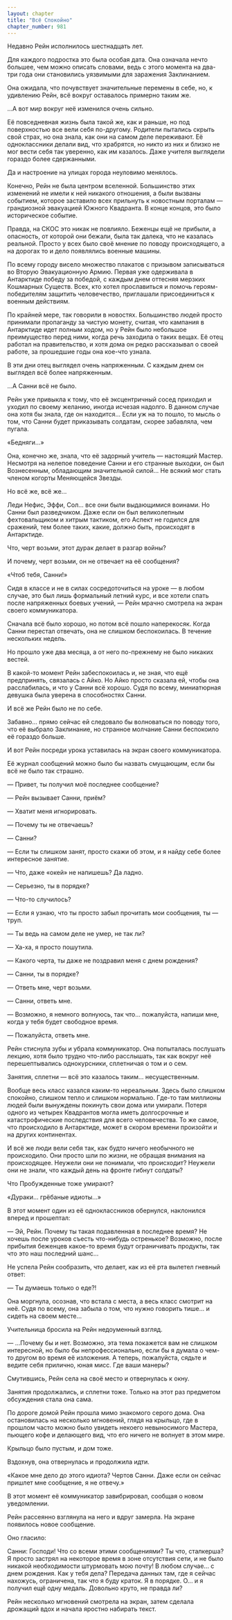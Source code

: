 ```yaml
---
layout: chapter
title: "Всё Спокойно"
chapter_number: 981
---
```


Недавно Рейн исполнилось шестнадцать лет.

Для каждого подростка это была особая дата. Она означала нечто большее, чем можно описать словами, ведь с этого момента на два-три года они становились уязвимыми для заражения Заклинанием.

Она ожидала, что почувствует значительные перемены в себе, но, к удивлению Рейн, всё вокруг оставалось примерно таким же.

...А вот мир вокруг неё изменился очень сильно.

Её повседневная жизнь была такой же, как и раньше, но под поверхностью все вели себя по-другому. Родители пытались скрыть свой страх, но она знала, как они на самом деле переживают. Её одноклассники делали вид, что храбрятся, но никто из них и близко не мог вести себя так уверенно, как им казалось. Даже учителя выглядели гораздо более сдержанными.

Да и настроение на улицах города неуловимо менялось.

Конечно, Рейн не была центром вселенной. Большинство этих изменений не имели к ней никакого отношения, а были вызваны событием, которое заставило всех прильнуть к новостным порталам — грандиозной эвакуацией Южного Квадранта. В конце концов, это было историческое событие.

Правда, на СКОС это никак не повлияло. Беженцы ещё не прибыли, а опасность, от которой они бежали, была так далека, что не казалась реальной. Просто у всех было своё мнение по поводу происходящего, а на дорогах то и дело появлялись военные машины.

По всему городу висело множество плакатов с призывом записываться во Вторую Эвакуационную Армию. Первая уже одерживала в Антарктиде победу за победой, с каждым днем оттесняя мерзких Кошмарных Существ. Всех, кто хотел прославиться и помочь героям-победителям защитить человечество, приглашали присоединиться к военным действиям.

По крайней мере, так говорили в новостях. Большинство людей просто принимали пропаганду за чистую монету, считая, что кампания в Антарктиде идет полным ходом, но у Рейн было небольшое преимущество перед ними, когда речь заходила о таких вещах. Её отец работал на правительство, и хотя дома он редко рассказывал о своей работе, за прошедшие годы она кое-что узнала.

В эти дни отец выглядел очень напряженным. С каждым днем он выглядел всё более напряженным.

...А Санни всё не было.

Рейн уже привыкла к тому, что её эксцентричный сосед приходил и уходил по своему желанию, иногда исчезая надолго. В данном случае она хотя бы знала, где он находится... Если уж на то пошло, то мысль о том, что Санни будет приказывать солдатам, скорее забавляла, чем пугала.

«Бедняги...»

Она, конечно же, знала, что её задорный учитель — настоящий Мастер. Несмотря на нелепое поведение Санни и его странные выходки, он был Вознесенным, обладающим значительной силой... Не всякий мог стать членом когорты Меняющейся Звезды.

Но всё же, всё же...

Леди Нефис, Эффи, Сол... все они были выдающимися воинами. Но Санни был разведчиком. Даже если он был великолепным фехтовальщиком и хитрым тактиком, его Аспект не годился для сражений, тем более таких, какие, должно быть, происходят в Антарктиде.

Что, черт возьми, этот дурак делает в разгар войны?

И почему, черт возьми, он не отвечает на её сообщения?

«Чтоб тебя, Санни!»

Сидя в классе и не в силах сосредоточиться на уроке — в любом случае, это был лишь формальный летний курс, и все хотели спать после напряженных боевых учений, — Рейн мрачно смотрела на экран своего коммуникатора.

Сначала всё было хорошо, но потом всё пошло наперекосяк. Когда Санни перестал отвечать, она не слишком беспокоилась. В течение нескольких недель.

Но прошло уже два месяца, а от него по-прежнему не было никаких вестей.

В какой-то момент Рейн забеспокоилась и, не зная, что ещё предпринять, связалась с Айко. Но Айко просто сказала ей, чтобы она расслабилась, и что у Санни всё хорошо. Судя по всему, миниатюрная девушка была уверена в способностях Санни.

И всё же Рейн было не по себе.

Забавно... прямо сейчас ей следовало бы волноваться по поводу того, что её выбрало Заклинание, но странное молчание Санни беспокоило её гораздо больше.

И вот Рейн посреди урока уставилась на экран своего коммуникатора.

Её журнал сообщений можно было бы назвать смущающим, если бы всё не было так страшно.

— Привет, ты получил моё последнее сообщение?

— Рейн вызывает Санни, приём?

— Хватит меня игнорировать.

— Почему ты не отвечаешь?

— Санни?

— Если ты слишком занят, просто скажи об этом, и я найду себе более интересное занятие.

— Что, даже «окей» не напишешь? Да ладно.

— Серьезно, ты в порядке?

— Что-то случилось?

— Если я узнаю, что ты просто забыл прочитать мои сообщения, ты — труп.

— Ты ведь на самом деле не умер, не так ли?

— Ха-ха, я просто пошутила.

— Какого черта, ты даже не поздравил меня с днем рождения?

— Санни, ты в порядке?

— Ответь мне, черт возьми.

— Санни, ответь мне.

— Возможно, я немного волнуюсь, так что... пожалуйста, напиши мне, когда у тебя будет свободное время.

— Пожалуйста, ответь мне.

Рейн стиснула зубы и убрала коммуникатор. Она попыталась послушать лекцию, хотя было трудно что-либо расслышать, так как вокруг неё перешептывались однокурсники, сплетничая о том и о сем.

Занятия, сплетни — всё это казалось таким... несущественным.

Вообще весь класс казался каким-то нереальным. Здесь было слишком спокойно, слишком тепло и слишком нормально. Где-то там миллионы людей были вынуждены покинуть свои дома или умирали. Потеря одного из четырех Квадрантов могла иметь долгосрочные и катастрофические последствия для всего человечества. То же самое, что происходило в Антарктиде, может в скором времени произойти и на других континентах.

И всё же люди вели себя так, как будто ничего необычного не происходило. Они просто шли по жизни, не обращая внимания на происходящее. Неужели они не понимали, что происходит? Неужели они не знали, что каждый день на фронте гибнут солдаты?

Что Пробужденные тоже умирают?

«Дураки... грёбаные идиоты...»

В этот момент один из её одноклассников обернулся, наклонился вперед и прошептал:

— Эй, Рейн. Почему ты такая подавленная в последнее время? Не хочешь после уроков съесть что-нибудь остренькое? Возможно, после прибытия беженцев какое-то время будут ограничивать продукты, так что это наш последний шанс...

Не успела Рейн сообразить, что делает, как из её рта вылетел гневный ответ:

— Ты думаешь только о еде?!

Она моргнула, осознав, что встала с места, а весь класс смотрит на неё. Судя по всему, она забыла о том, что нужно говорить тише... и сидеть на своем месте...

Учительница бросила на Рейн недоуменный взгляд.

— ...Почему бы и нет. Возможно, эта тема покажется вам не слишком интересной, но было бы непрофессионально, если бы я думала о чем-то другом во время её изложения. А теперь, пожалуйста, сядьте и ведите себя прилично, юная мисс. Где ваши манеры?

Смутившись, Рейн села на своё место и отвернулась к окну.

Занятия продолжались, и сплетни тоже. Только на этот раз предметом обсуждения стала она сама.

По дороге домой Рейн прошла мимо знакомого серого дома. Она остановилась на несколько мгновений, глядя на крыльцо, где в прошлом часто можно было увидеть некоего невыносимого Мастера, пьющего кофе и делающего вид, что его ничего не волнует в этом мире.

Крыльцо было пустым, и дом тоже.

Вздохнув, она отвернулась и продолжила идти.

«Какое мне дело до этого идиота? Чертов Санни. Даже если он сейчас пришлет мне сообщение, я не отвечу.»

В этот момент её коммуникатор завибрировал, сообщая о новом уведомлении.

Рейн рассеянно взглянула на него и вдруг замерла. На экране появилось новое сообщение.

Оно гласило:

Санни: Господи! Что со всеми этими сообщениями? Ты что, сталкерша? Я просто застрял на некоторое время в зоне отсутствия сети, и не было никакой необходимости штурмовать мою почту! В любом случае... с днем рождения. Как у тебя дела? Передача данных там, где я сейчас нахожусь, ограничена, так что я буду краток. Я в порядке. О... и я получил ещё одну медаль. Довольно круто, не правда ли?

Рейн несколько мгновений смотрела на экран, затем сделала дрожащий вдох и начала яростно набирать текст.